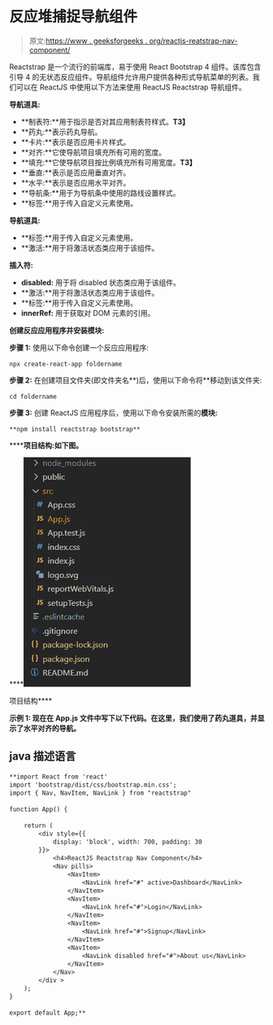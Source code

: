 # 反应堆捕捉导航组件

> 原文:[https://www . geeksforgeeks . org/reactjs-reatstrap-nav-component/](https://www.geeksforgeeks.org/reactjs-reactstrap-nav-component/)

Reactstrap 是一个流行的前端库，易于使用 React Bootstrap 4 组件。该库包含引导 4 的无状态反应组件。导航组件允许用户提供各种形式导航菜单的列表。我们可以在 ReactJS 中使用以下方法来使用 ReactJS Reactstrap 导航组件。

**导航道具:**

*   **制表符:**用于指示是否对其应用制表符样式。**T3】**
*   **药丸:**表示药丸导航。
*   **卡片:**表示是否应用卡片样式。
*   **对齐:**它使导航项目填充所有可用的宽度。
*   **填充:**它使导航项目按比例填充所有可用宽度。**T3】**
*   **垂直:**表示是否应用垂直对齐。
*   **水平:**表示是否应用水平对齐。
*   **导航条:**用于为导航条中使用的路线设置样式。
*   **标签:**用于传入自定义元素使用。

**导航道具:**

*   **标签:**用于传入自定义元素使用。
*   **激活:**用于将激活状态类应用于该组件。

**插入符:**

*   **disabled:** 用于将 disabled 状态类应用于该组件。
*   **激活:**用于将激活状态类应用于该组件。
*   **标签:**用于传入自定义元素使用。
*   **innerRef:** 用于获取对 DOM 元素的引用。

**创建反应应用程序并安装模块:**

**步骤 1:** 使用以下命令创建一个反应应用程序:

```
npx create-react-app foldername
```

**步骤 2:** 在创建项目文件夹(即文件夹名**)后，使用以下命令将**移动到该文件夹:

```
cd foldername
```

**步骤 3:** 创建 ReactJS 应用程序后，使用以下命令安装所需的****模块:****

```
**npm install reactstrap bootstrap**
```

******项目结构:**如下图。****

****![](img/f04ae0d8b722a9fff0bd9bd138b29c23.png)

项目结构**** 

******示例 1:** 现在在 **App.js** 文件中写下以下代码。在这里，我们使用了药丸道具，并显示了水平对齐的导航。****

## ****java 描述语言****

```
**import React from 'react'
import 'bootstrap/dist/css/bootstrap.min.css';
import { Nav, NavItem, NavLink } from "reactstrap"

function App() {

    return (
        <div style={{
            display: 'block', width: 700, padding: 30
        }}>
            <h4>ReactJS Reactstrap Nav Component</h4>
            <Nav pills>
                <NavItem>
                    <NavLink href="#" active>Dashboard</NavLink>
                </NavItem>
                <NavItem>
                    <NavLink href="#">Login</NavLink>
                </NavItem>
                <NavItem>
                    <NavLink href="#">Signup</NavLink>
                </NavItem>
                <NavItem>
                    <NavLink disabled href="#">About us</NavLink>
                </NavItem>
            </Nav>
        </div >
    );
}

export default App;**
```